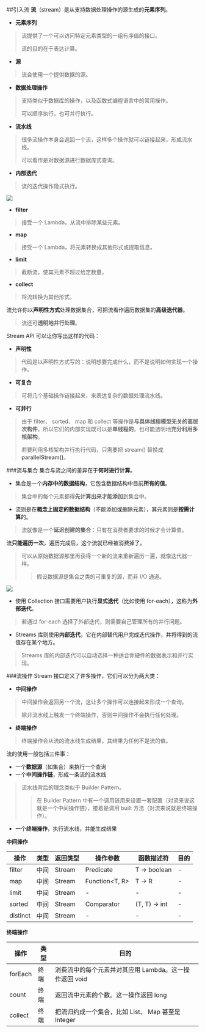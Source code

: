 ##引入流
**流**（stream）是从支持数据处理操作的源生成的**元素序列**。
- **元素序列**
> 流提供了一个可以访问特定元素类型的一组有序值的接口。
> 
> 流的目的在于表达计算。
- **源**
> 流会使用一个提供数据的源。
- **数据处理操作**
> 支持类似于数据库的操作，以及函数式编程语言中的常用操作。
> 
> 可以顺序执行，也可并行执行。
- **流水线**
> 很多流操作本身会返回一个流，这样多个操作就可以链接起来，形成流水线。
> 
> 可以看作是对数据源进行数据库式查询。
- **内部迭代**
> 流的迭代操作隐式执行。

![](http://i.imgur.com/LpFV2rR.png)
- **filter**
> 接受一个 Lambda，从流中排除某些元素。
- **map**
> 接受一个 Lambda，将元素转换成其他形式或提取信息。
- **limit**
> 截断流，使其元素不超过给定数量。
- **collect**
> 将流转换为其他形式。

流允许你以**声明性方式**处理数据集合，可把流看作遍历数据集的**高级迭代器**。
> 流还可**透明地并行处理**。

Stream API 可以让你写出这样的代码：
- **声明性**
> 代码是以声明性方式写的：说明想要完成什么，而不是说明如何实现一个操作。
- **可复合**
> 可将几个基础操作链接起来，来表达复杂的数据处理流水线。
- **可并行**
> 由于 filter、 sorted、 map 和 collect 等操作是**与具体线程模型无关的高层次构件**，所以它们的内部实现既可以是**单线程的**，也可能透明地**充分利用多核架构**。
> 
> 若要利用多核架构并行执行代码，只需要把 stream() 替换成 **parallelStream()**。

###流与集合
集合与流之间的差异在于**何时进行计算**。
- 集合是一个**内存中的数据结构**，它包含数据结构中目前**所有的值**。
> 集合中的每个元素都得**先计算出来才能添加**到集合中。
- 流则是在**概念上固定的数据结构**（不能添加或删除元素），其元素则是**按需计算**的。
> 流就像是一个**延迟创建的集合**：只有在消费者要求的时候才会计算值。

流**只能遍历一次**，遍历完成后，这个流就已经被消费掉了。
> 可以从原始数据源那里再获得一个新的流来重新遍历一遍，就像迭代器一样。
> > 假设数据源是集合之类的可重复的源，而非 I/O 通道。

![](http://i.imgur.com/lI1Dgo0.png)
- 使用 Collection 接口需要用户执行**显式迭代**（比如使用 for-each），这称为**外部迭代**。
> 若通过 for-each 选择了外部迭代，则需要自己管理所有的并行问题。
- Streams 库则使用**内部迭代**，它在内部替代用户完成迭代操作，并将得到的流值存在某个地方。
> Streams 库的内部迭代可以自动选择一种适合你硬件的数据表示和并行实现。

###流操作
Stream 接口定义了许多操作，它们可以分为两大类：
- **中间操作**
> 中间操作会返回另一个流，这让多个操作可以连接起来形成一个查询。
> 
> 除非流水线上触发一个终端操作，否则中间操作不会执行任何处理。
- **终端操作**
> 终端操作会从流的流水线生成结果，其结果为任何不是流的值。

流的使用一般包括三件事：
- 一个**数据源**（如集合）来执行一个查询
- 一个**中间操作链**，形成一条流的流水线
> 流水线背后的理念类似于 Builder Pattern。
> > 在 Builder Pattern 中有一个调用链用来设置一套配置（对流来说这就是一个中间操作链），接着是调用 built 方法（对流来说就是终端操作）。
- 一个**终端操作**，执行流水线，并能生成结果

**中间操作**

| 操作 | 类型 | 返回类型 | 操作参数 | 函数描述符 | 目的 |
| --- | --- | --- | --- | --- | --- |
| filter | 中间 | Stream<T> | Predicate<T> | T -> boolean | - |
| map | 中间 | Stream<R> | Function<T, R> | T -> R | - |
| limit | 中间 | Stream<T> | - | - | - |
| sorted | 中间 | Stream<T> | Comparator<T> | (T, T) -> int | - |
| distinct | 中间 | Stream<T> | - | - | - |

**终端操作**

| 操作 | 类型 | 目的 |
| --- | --- | --- |
| forEach | 终端 | 消费流中的每个元素并对其应用 Lambda。这一操作返回 void |
| count | 终端 | 返回流中元素的个数。这一操作返回 long |
| collect | 终端 | 把流归约成一个集合，比如 List、 Map 甚至是 Integer |
